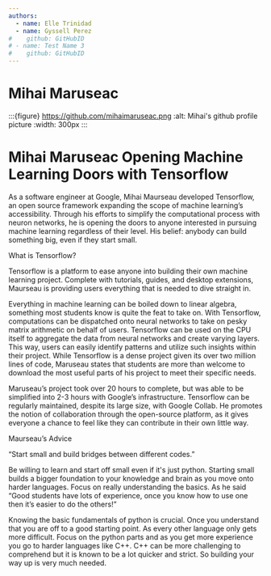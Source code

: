 ```yaml
---
authors: 
  - name: Elle Trinidad
  - name: Gyssell Perez
#    github: GitHubID
# - name: Test Name 3
#    github: GitHubID
---
```


# Mihai Maruseac

:::{figure} https://github.com/mihaimaruseac.png
:alt: Mihai's github profile picture
:width: 300px
:::

# Mihai Maruseac Opening Machine Learning Doors with Tensorflow

As a software engineer at Google, Mihai Maurseau developed Tensorflow, an open source framework expanding the scope of machine learning’s accessibility. Through his efforts to simplify the computational process with neuron networks, he is opening the doors to anyone interested in pursuing machine learning regardless of their level. His belief: anybody can build something big, even if they start small. 


What is Tensorflow? 

Tensorflow is a platform to ease anyone into building their own machine learning project. Complete with tutorials, guides, and desktop extensions, Maurseau is providing users everything that is needed to dive straight in. 

Everything in machine learning can be boiled down to linear algebra, something most students know is quite the feat to take on. With Tensorflow, computations can be dispatched onto neural networks to take on pesky matrix arithmetic on behalf of users. Tensorflow can be used on the CPU itself to aggregate the data from neural networks and create varying layers. This way, users can easily identify patterns and utilize such insights within their project. While Tensorflow is a dense project given its over two million lines of code, Maruseau states that students are more than welcome to download the most useful parts of his project to meet their specific needs. 

Maruseau’s project took over 20 hours to complete, but was able to be simplified into 2-3 hours with Google’s infrastructure. Tensorflow can be regularly maintained, despite its large size, with Google Collab. He promotes the notion of collaboration through the open-source platform, as it gives everyone a chance to feel like they can contribute in their own little way. 


Maurseau’s Advice 

“Start small and build bridges between different codes.”

Be willing to learn and start off small even if it's just python. Starting small builds a bigger foundation to your knowledge and brain as you move onto harder languages. Focus on really understanding the basics. As he said “Good students have lots of experience, once you know how to use one then it’s easier to do the others!” 

Knowing the basic fundamentals of python is crucial. Once you understand that you are off to a good starting point. As every other language only gets more difficult. Focus on the python parts and as you get more experience you go to harder languages like C++. C++ can be more challenging to comprehend but it is known to be a lot quicker and strict. So building your way up is very much needed.
